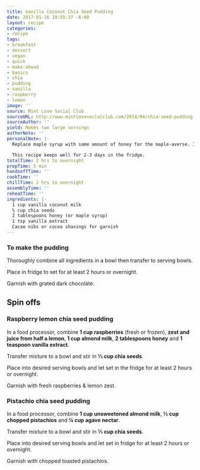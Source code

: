 ```yaml
---
title: Vanilla Coconut Chia Seed Pudding
date: 2017-01-16 19:55:37 -6:00
layout: recipe
categories:
- recipe
tags:
- breakfast
- dessert
- vegan
- quick
- make-ahead
- basics
- chia
- pudding
- vanilla
- raspberry
- lemon
image: ''
source: Mint Love Social Club
sourceURL: http://www.mintlovesocialclub.com/2014/04/chia-seed-pudding-3-ways.html
sourceAuthor: ''
yield: Makes two large servings
authorNote: ''
personalNote: |-
  Replace maple syrup with same amount of honey for the maple-averse. I make a double or triple batch of this fairly regularly, but have yet to try the spin-off flavors.

  This recipe keeps well for 2-3 days in the fridge.
totalTime: 2 hrs to overnight
prepTime: 5 min
handsoffTime: ''
cookTime: ''
chillTime: 2 hrs to overnight
assemblyTime: ''
reheatTime: ''
ingredients: |-
  1 cup vanilla coconut milk
  ⅓ cup chia seeds
  2 tablespoons honey (or maple syrup)
  1 tsp vanilla extract
  Cacao nibs or cocoa shavings for garnish
---
```


### To make the pudding

Thoroughly combine all ingredients in a bowl then transfer to serving bowls.

Place in fridge to set for at least 2 hours or overnight.  

Garnish with grated dark chocolate.

## Spin offs

### Raspberry lemon chia seed pudding

In a food processor, combine **1 cup raspberries** (fresh or frozen), **zest and juice from half a lemon**, **1 cup almond milk**, **2 tablespoons honey** and **1 teaspoon vanilla extract**.

Transfer mixture to a bowl and stir in **⅓ cup chia seeds**.

Place into desired serving bowls and let set in the fridge for at least 2 hours or overnight.

Garnish with fresh raspberries & lemon zest.

### Pistachio chia seed pudding

In a food processor, combine **1 cup unsweetened almond milk**, **½ cup chopped pistachios** and **¼ cup agave nectar**.

Transfer mixture to a bowl and stir in **⅓ cup chia seeds**.

Place into desired serving bowls and let set in fridge for at least 2 hours or overnight.

Garnish with chopped toasted pistachios.
